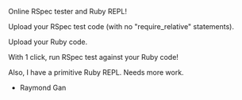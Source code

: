 Online RSpec tester and Ruby REPL!

Upload your RSpec test code (with no "require_relative" statements). 

Upload your Ruby code.

With 1 click, run RSpec test against your Ruby code!

Also, I have a primitive Ruby REPL. Needs more work.

- Raymond Gan